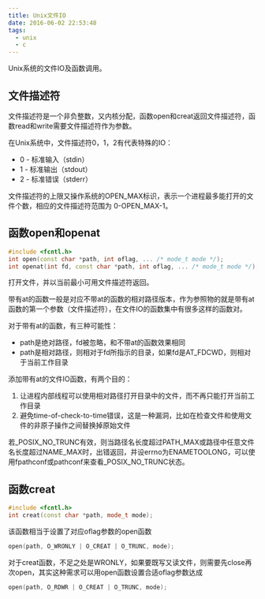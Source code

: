 ```yaml
---
title: Unix文件IO
date: 2016-06-02 22:53:48
tags: 
  - unix
  - c
---
```

Unix系统的文件IO及函数调用。

## 文件描述符

文件描述符是一个非负整数，又内核分配，函数open和creat返回文件描述符，函数read和write需要文件描述符作为参数。

在Unix系统中，文件描述符0，1，2有代表特殊的IO：

* 0 \- 标准输入（stdin）
* 1 \- 标准输出（stdout）
* 2 \- 标准错误（stderr）
<!--more-->
文件描述符的上限又操作系统的OPEN\_MAX标识，表示一个进程最多能打开的文件个数，相应的文件描述符范围为 0\-OPEN\_MAX-1。

## 函数open和openat

```cpp
#include <fcntl.h>
int open(const char *path, int oflag, ... /* mode_t mode */);
int openat(int fd, const char *path, int oflag, ... /* mode_t mode */);
```

打开文件，并以当前最小可用文件描述符返回。

带有at的函数一般是对应不带at的函数的相对路径版本，作为参照物的就是带有at函数的第一个参数（文件描述符），在文件IO的函数集中有很多这样的函数对。

对于带有at的函数，有三种可能性：

* path是绝对路径，fd被忽略，和不带at的函数效果相同
* path是相对路径，则相对于fd所指示的目录，如果fd是AT_FDCWD，则相对于当前工作目录

添加带有at的文件IO函数，有两个目的：

1. 让进程内部线程可以使用相对路径打开目录中的文件，而不再只能打开当前工作目录
2. 避免time\-of\-check\-to\-time错误，这是一种漏洞，比如在检查文件和使用文件的非原子操作之间替换掉原始文件

若\_POSIX\_NO\_TRUNC有效，则当路径名长度超过PATH\_MAX或路径中任意文件名长度超过NAME\_MAX时，出错返回，并设errno为ENAMETOOLONG，可以使用fpathconf或pathconf来查看\_POSIX\_NO\_TRUNC状态。

## 函数creat

```cpp
#include <fcntl.h>
int creat(const char *path, mode_t mode);
```

该函数相当于设置了对应oflag参数的open函数

```cpp
open(path, O_WRONLY | O_CREAT | O_TRUNC, mode);
```

对于creat函数，不足之处是WRONLY，如果要既写又读文件，则需要先close再次open，其实这种需求可以用open函数设置合适oflag参数达成

```cpp
open(path, O_RDWR | O_CREAT | O_TRUNC, mode);
```

